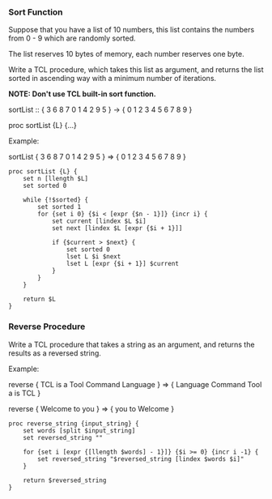 ### Sort Function

Suppose that you have a list of 10 numbers, this list contains the numbers from 0 - 9 which are randomly sorted.

The list reserves 10 bytes of memory, each number reserves one byte.

Write a TCL procedure, which takes this list as argument, and returns the list sorted in ascending way with a minimum number of iterations.

**NOTE: Don't use TCL built-in sort function.**

sortList :: { 3 6 8 7 0 1 4 2 9 5 } -> { 0 1 2 3 4 5 6 7 8 9 }

proc sortList {L} {...}

Example:

sortList { 3 6 8 7 0 1 4 2 9 5 }
=> { 0 1 2 3 4 5 6 7 8 9 }
```
proc sortList {L} {
    set n [llength $L]
    set sorted 0

    while {!$sorted} {
        set sorted 1
        for {set i 0} {$i < [expr {$n - 1}]} {incr i} {
            set current [lindex $L $i]
            set next [lindex $L [expr {$i + 1}]]

            if {$current > $next} {
                set sorted 0
                lset L $i $next
                lset L [expr {$i + 1}] $current
            }
        }
    }

    return $L
}

```

### Reverse Procedure

Write a TCL procedure that takes a string as an argument, and returns the results as a reversed string.

Example:

reverse { TCL is a Tool Command Language }
=> {  Language Command Tool a is TCL }

reverse { Welcome to you }
=> { you to Welcome }


```
proc reverse_string {input_string} {
    set words [split $input_string]
    set reversed_string ""

    for {set i [expr {[llength $words] - 1}]} {$i >= 0} {incr i -1} {
        set reversed_string "$reversed_string [lindex $words $i]"
    }

    return $reversed_string
}
```
